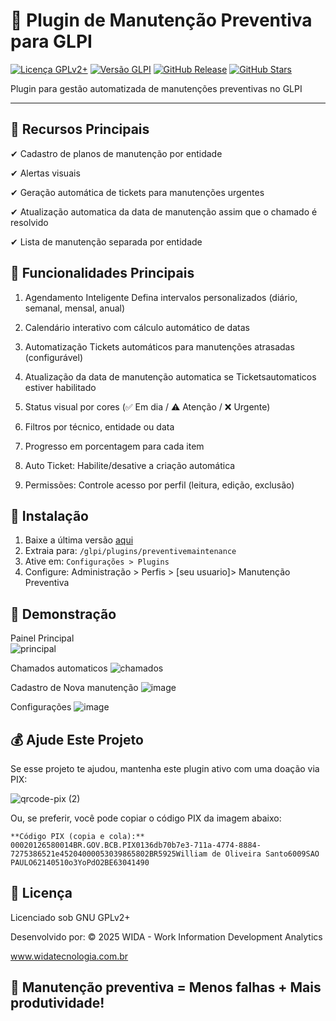# 🔧 Plugin de Manutenção Preventiva para GLPI

[![Licença GPLv2+](https://img.shields.io/badge/license-GPLv2+-blue.svg)](https://www.gnu.org/licenses/gpl-2.0.html)
[![Versão GLPI](https://img.shields.io/badge/GLPI-9.x%2F10.x-success)](https://glpi-project.org)
[![GitHub Release](https://img.shields.io/github/v/release/willoliveiras/glpi-preventive-maintenance)](https://github.com/willoliveiras/glpi-preventive-maintenance/releases)
[![GitHub Stars](https://img.shields.io/github/stars/willoliveiras/glpi-preventive-maintenance?style=social)](https://github.com/willoliveiras/glpi-preventive-maintenance/stargazers)

Plugin para gestão automatizada de manutenções preventivas no GLPI

---

## 🌟 Recursos Principais

✔ Cadastro de planos de manutenção por entidade

✔ Alertas visuais 

✔ Geração automática de tickets para manutenções urgentes

✔ Atualização automatica da data de manutenção assim que o chamado é resolvido

✔ Lista de manutenção separada por entidade


🔧 Funcionalidades Principais
--


1. Agendamento Inteligente
    Defina intervalos personalizados (diário, semanal, mensal, anual)

2. Calendário interativo com cálculo automático de datas

3. Automatização
    Tickets automáticos para manutenções atrasadas (configurável)

4. Atualização da data de manutenção automatica se Ticketsautomaticos estiver habilitado

5. Status visual por cores (✅ Em dia / ⚠️ Atenção / ❌ Urgente)

6. Filtros por técnico, entidade ou data

7. Progresso em porcentagem para cada item

8. Auto Ticket: Habilite/desative a criação automática

9. Permissões: Controle acesso por perfil (leitura, edição, exclusão)


 🚀 Instalação
--

1. Baixe a última versão [aqui](https://github.com/willoliveiras/glpi-preventive-maintenance/releases)
2. Extraia para: `/glpi/plugins/preventivemaintenance`
3. Ative em: `Configurações > Plugins`
4. Configure: Administração > Perfis > [seu usuario]> Manutenção Preventiva


📸 Demonstração
--

Painel Principal	
![principal](https://github.com/user-attachments/assets/039e387d-f9f8-4fb2-a325-9a34970950e3)

Chamados automaticos
![chamados](https://github.com/user-attachments/assets/35cbd741-942a-4aa9-90bf-4ebfd2f22c83)

Cadastro de Nova manutenção
![image](https://github.com/user-attachments/assets/0e2d4224-62ae-4b1c-846e-882feec4b375)

Configurações
![image](https://github.com/user-attachments/assets/15aec9dd-a8a1-4b79-b010-813d3f544902)


💰 Ajude Este Projeto
--

Se esse projeto te ajudou,
mantenha este plugin ativo com uma doação via PIX:

![qrcode-pix (2)](https://github.com/user-attachments/assets/ce15d03f-1921-4df2-994e-93d5eea90505)


Ou, se preferir, você pode copiar o código PIX da imagem abaixo:

    **Código PIX (copia e cola):**
    00020126580014BR.GOV.BCB.PIX0136db70b7e3-711a-4774-8884-7275386521e45204000053039865802BR5925William de Oliveira Santo6009SAO PAULO62140510o3YoPdO2BE63041490


📜 Licença
--
Licenciado sob GNU GPLv2+

Desenvolvido por:
© 2025 WIDA - Work Information Development Analytics

www.widatecnologia.com.br

🔧 Manutenção preventiva = Menos falhas + Mais produtividade!
--

